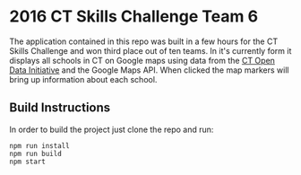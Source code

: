# 2016 CT Skills Challenge Team 6

The application contained in this repo was built in a few hours for the CT Skills Challenge and won third place out of ten teams. In it's currently form it displays all schools in CT on Google maps using data from the [CT Open Data Initiative](https://data.ct.gov/) and the Google Maps API. When clicked the map markers will bring up information about each school.

## Build Instructions

In order to build the project just clone the repo and run:

```
npm run install
npm run build
npm start
```
